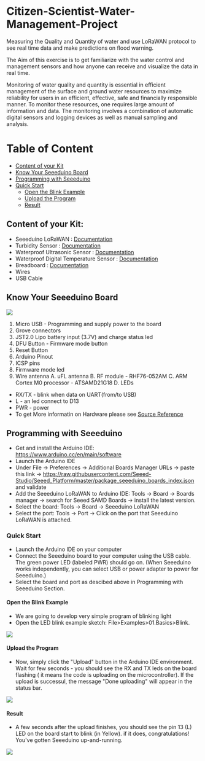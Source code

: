 # Citizen-Scientist-Water-Management-Project

Measuring the Quality and Quantity of water and use LoRaWAN protocol to see real time data and make predictions on flood warning.

The Aim of this exercise is to get familiarize with the water control and management sensors and how anyone can receive and visualize the data in real time.

Monitoring of water quality and quantity is essential in efficient management of the surface and ground water resources to maximize reliability for users in an efficient, effective, safe and financially responsible manner. To monitor these resources, one requires large amount of information and data. The monitoring involves a combination of automatic digital sensors and logging devices as well as manual sampling and analysis.

# Table of Content
* [Content of your Kit](https://github.com/Bilal-Arshad/Citizen-Scientist-Water-Management-Project/blob/master/README.md#content-of-your-kit)
* [Know Your Seeeduino Board](https://github.com/Bilal-Arshad/Citizen-Scientist-Water-Management-Project/blob/master/Basic_Introduction_to_software_and_hardware.md#know-your-hardware)
* [Programming with Seeeduino](https://github.com/Bilal-Arshad/Citizen-Scientist-Water-Management-Project/blob/master/README.md#programming-with-seeeduino)
* [Quick Start](https://github.com/Bilal-Arshad/Citizen-Scientist-Water-Management-Project#quick-start)
  * [Open the Blink Example](https://github.com/Bilal-Arshad/Citizen-Scientist-Water-Management-Project/blob/master/README.md#quick-start)
  * [Upload the Program](https://github.com/Bilal-Arshad/Citizen-Scientist-Water-Management-Project/blob/master/README.md#open-the-blink-example)
  * [Result](https://github.com/Bilal-Arshad/Citizen-Scientist-Water-Management-Project/blob/master/Basic_Introduction_to_software_and_hardware.md#result)

## Content of your Kit:

* Seeeduino LoRaWAN : [Documentation](http://wiki.seeedstudio.com/Seeeduino_LoRAWAN/)
* Turbidity Sensor : [Documentation](https://wiki.dfrobot.com/Turbidity_sensor_SKU__SEN0189)
* Waterproof Ultrasonic Sensor : [Documentation](https://wiki.dfrobot.com/Weather_-_proof_Ultrasonic_Sensor_with_Separate_Probe_SKU___SEN0208)
* Waterproof Digital Temperature Sensor : [Documentation](https://wiki.dfrobot.com/Waterproof_DS18B20_Digital_Temperature_Sensor__SKU_DFR0198_)
* Breadboard : [Documentation](https://www.sciencebuddies.org/science-fair-projects/references/how-to-use-a-breadboard)
* Wires
* USB Cable


## Know Your Seeeduino Board

![](https://github.com/Bilal-Arshad/Citizen-Scientist-Water-Management-Project/blob/master/img/6.PNG)

1. Micro USB - Programming and supply power to the board
2. Grove connectors
3. JST2.0 Lipo battery input (3.7V) and charge status led
4. DFU Button - Firmware mode button
5. Reset Button
6. Arduino Pinout
7. ICSP pins
8. Firmware mode led
9. Wire antenna
A. uFL antenna
B. RF module - RHF76-052AM
C. ARM Cortex M0 processor - ATSAMD21G18
D. LEDs
* RX/TX - blink when data on UART(from/to USB)
* L - an led connect to D13
* PWR - power
* To get More informatin on Hardware please see [Source Reference](http://wiki.seeedstudio.com/Seeeduino_LoRAWAN/)  

## Programming with Seeeduino
* Get and install the Arduino IDE:  https://www.arduino.cc/en/main/software
* Launch the Arduino IDE
* Under File -> Preferences -> Additional Boards Manager URLs -> paste this link -> https://raw.githubusercontent.com/Seeed-Studio/Seeed_Platform/master/package_seeeduino_boards_index.json and validate
* Add the Seeeduino LoRaWAN to Arduino IDE: Tools -> Board -> Boards manager -> search for Seeed SAMD Boards -> install the latest version.
* Select the board: Tools -> Board -> Seeeduino LoRaWAN
* Select the port: Tools -> Port -> Click on the port that Seeeduino LoRaWAN is attached.

### Quick Start
* Launch the Arduino IDE on your computer
* Connect the Seeeduino board to your computer using the USB cable. The green power LED (labeled PWR) should go on. (When Seeeduino works independently, you can select USB or power adapter to power for Seeeduino.)
* Select the board and port as descibed above in Programming with Seeeduino Section.
#### Open the Blink Example
* We are going to develop very simple program of blinking light
* Open the LED blink example sketch: File>Examples>01.Basics>Blink.

![](https://github.com/Bilal-Arshad/Citizen-Scientist-Water-Management-Project/blob/master/img/1.PNG)

#### Upload the Program
* Now, simply click the "Upload" button in the Arduino IDE environment. Wait for few seconds - you should see the RX and TX leds on the board flashing ( it means the code is uploading on the microcontroller). If the upload is successul, the message "Done uploading" will appear in the status bar.

![](https://github.com/Bilal-Arshad/Citizen-Scientist-Water-Management-Project/blob/master/img/7.PNG)

#### Result
* A few seconds after the upload finishes, you should see the pin 13 (L) LED on the board start to blink (in Yellow). if it does, congratulations! You've gotten Seeeduino up-and-running.

![](https://github.com/Bilal-Arshad/Citizen-Scientist-Water-Management-Project/blob/master/img/5.PNG)



